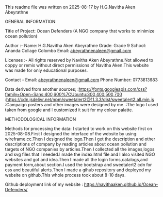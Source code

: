 This readme file was written on 2025-08-17 by H.G.Navitha Aken Abeyrathne

GENERAL INFORMATION

Title of Project: Ocean Defenders (A NGO company that works to minimize ocean pollution)

Author :-
Name: H.G.Navitha Aken Abeyrathne
Grade: Grade 9
School: Ananda Collage Colombo
Email: abeyrathnenaleen@gmail.com


Licenses :-
All rights reserved by Navitha Aken Abeyrathne.Not allowed to coppy or remix without direct permissions of Navitha Aken.This website was made for only educational purposes.

Contact -
Email: abeyrathnenaleen@gmail.com
Phone Number: 0773813683

Data derived from another sources;
	:https://fonts.googleapis.com/css?family=Open+Sans:400,600%7CUbuntu:300,400,500,700
	:https://cdn.jsdelivr.net/npm/sweetalert2@11.3.3/dist/sweetalert2.all.min.js
	:Campaign posters and other images were designed by me.
	:The logo I used taken from google and I customized it suit for my colour palatte. 


METHODOLOGICAL INFORMATION

Methods for processing the data: I started to work on this website first on 2025-08-08.First I designed the interface of the website by using wireframe.cc.Then I designed the logo.Then I get the description and other descriptions of company by reading articles about ocean pollution and targets of NGO companies by articles.Then I collected all the images,logos and svg files that I needed.I made the index.html file and I also visited NGO websites and got and idea.Then I made all the login forms,catalogs,and payment form,about section.I used the bootstrap and sweetalert2 cdn for css and beautiful alerts.Then I made a gihub repository and deployed my website on github.This whole process took about 8-10 days.

Github deployment link of my website : https://navithaaken.github.io/Ocean-Defenders/

